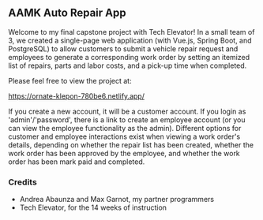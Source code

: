 ## AAMK Auto Repair App

Welcome to my final capstone project with Tech Elevator! In a small team of 3, we created a single-page web application (with Vue.js, Spring Boot, and PostgreSQL) to allow customers to submit a vehicle repair request and employees to generate a corresponding work order by setting an itemized list of repairs, parts and labor costs, and a pick-up time when completed.

Please feel free to view the project at:

https://ornate-klepon-780be6.netlify.app/

If you create a new account, it will be a customer account. If you login as 'admin'/'password', there is a link to create an employee account (or you can view the employee functionality as the admin). Different options for customer and employee interactions exist when viewing a work order's details, depending on whether the repair list has been created, whether the work order has been approved by the employee, and whether the work order has been mark paid and completed.

### Credits
- Andrea Abaunza and Max Garnot, my partner programmers
- Tech Elevator, for the 14 weeks of instruction
